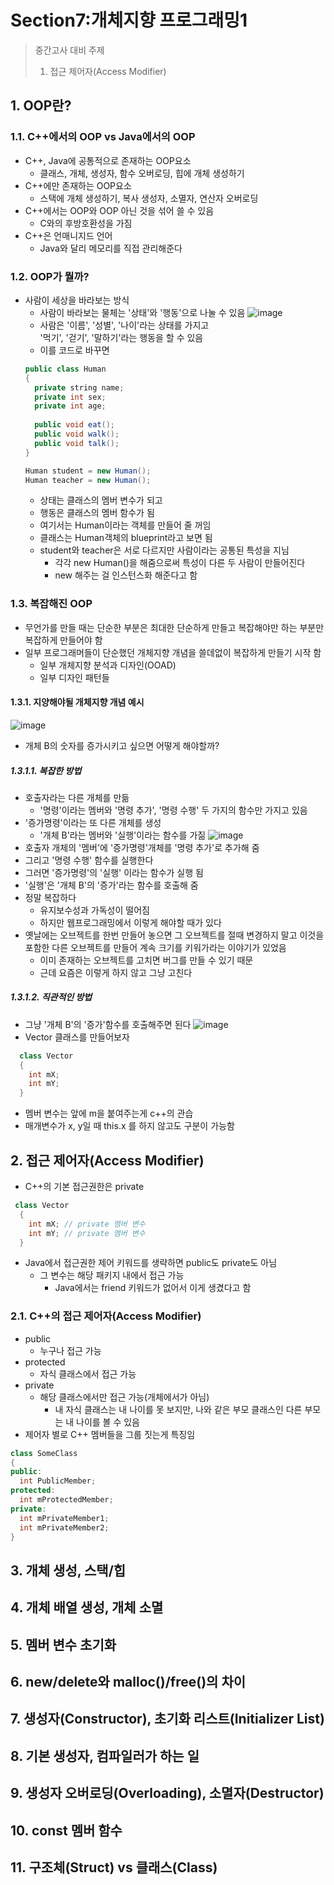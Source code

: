 # Section7:개체지향 프로그래밍1

> 중간고사 대비 주제
>
> 1. 접근 제어자(Access Modifier)
## 1. OOP란?
### 1.1. C++에서의 OOP vs Java에서의 OOP 
* C++, Java에 공통적으로 존재하는 OOP요소
  * 클래스, 개체, 생성자, 함수 오버로딩, 힙에 개체 생성하기  
* C++에만 존재하는 OOP요소
  * 스택에 개체 생성하기, 복사 생성자, 소멸자, 연산자 오버로딩
* C++에서는 OOP와 OOP 아닌 것을 섞어 쓸 수 있음
  * C와의 후방호환성을 가짐
* C++은 언매니지드 언어
  * Java와 달리 메모리를 직접 관리해준다
### 1.2. OOP가 뭘까?
* 사람이 세상을 바라보는 방식
  *  사람이 바라보는 물체는 '상태'와 '행동'으로 나눌 수 있음
    ![image](https://user-images.githubusercontent.com/22488593/174020221-4b0f00a8-8800-4857-a9f9-c3fc7fc0c5d8.png)
  * 사람은 '이름', '성별', '나이'라는 상태를 가지고   
  '먹기', '걷기', '말하기'라는 행동을 할 수 있음
  * 이를 코드로 바꾸면
  ```java
  public class Human
  {
    private string name;
    private int sex;
    private int age;
    
    public void eat();
    public void walk();
    public void talk();
  }
  
  Human student = new Human();
  Human teacher = new Human();
  ```
  * 상태는 클래스의 멤버 변수가 되고
  * 행동은 클래스의 멤버 함수가 됨
  * 여기서는 Human이라는 객체를 만들어 줄 꺼임
  * 클래스는 Human객체의 blueprint라고 보면 됨
  * student와 teacher은 서로 다르지만 사람이라는 공통된 특성을 지님
    * 각각 new Human()을 해줌으로써 특성이 다른 두 사람이 만들어진다
    * new 해주는 걸 인스턴스화 해준다고 함
### 1.3. 복잡해진 OOP
* 무언가를 만들 때는 단순한 부분은 최대한 단순하게 만들고 복잡해야만 하는 부분만 복잡하게 만들어야 함
* 일부 프로그래머들이 단순했던 개체지향 개념을 쓸데없이 복잡하게 만들기 시작 함
  * 일부 개체지향 분석과 디자인(OOAD)
  * 일부 디자인 패턴들
#### 1.3.1. 지양해야될 개체지향 개념 예시
![image](https://user-images.githubusercontent.com/22488593/174023663-981c262e-b916-44c4-983c-c21af161c263.png)
* 개체 B의 숫자를 증가시키고 싶으면 어떻게 해야할까?
##### 1.3.1.1. 복잡한 방법
* 호출자라는 다른 개체를 만듦
  * '명령'이라는 멤버와 '명령 추가', '명령 수행' 두 가지의 함수만 가지고 있음
* '증가명령'이라는 또 다른 개체를 생성 
  * '개체 B'라는 멤버와 '실행'이라는 함수를 가짊
![image](https://user-images.githubusercontent.com/22488593/174024519-9de4ebba-592f-4149-a7b3-3457bb7c610a.png)
* 호출자 개체의 '멤버'에 '증가명령'개체를 '명령 추가'로 추가해 줌
* 그리고 '명령 수행' 함수를 실행한다
* 그러면 '증가명령'의 '실행' 이라는 함수가 실행 됨
* '실행'은 '개체 B'의 '증가'라는 함수를 호출해 줌 
* 정말 복잡하다
  * 유지보수성과 가독성이 떨어짐
  * 하지만 웹프로그래밍에서 이렇게 해야할 때가 있다
* 옛날에는 오브젝트를 한번 만들어 놓으면 그 오브젝트를 절때 변경하지 말고 이것을 포함한 다른 오브젝트를 만들어 계속 크기를 키워가라는 이야기가 있었음
  * 이미 존재하는 오브젝트를 고치면 버그를 만들 수 있기 때문
  * 근데 요즘은 이렇게 하지 않고 그냥 고친다
##### 1.3.1.2. 직관적인 방법
* 그냥 '개체 B'의 '증가'함수를 호출해주면 된다
![image](https://user-images.githubusercontent.com/22488593/174026464-4fc62c37-1651-4943-b0c7-a09f4a2f14c8.png)
* Vector 클래스를 만들어보자
```c++
  class Vector
  {
    int mX;
    int mY;
  }
```
  * 멤버 변수는 앞에 m을 붙여주는게 c++의 관습
  * 매개변수가 x, y일 때 this.x 를 하지 않고도 구분이 가능함
## 2. 접근 제어자(Access Modifier)
* C++의 기본 접근권한은 private
```c++
 class Vector
  {
    int mX; // private 멤버 변수
    int mY; // private 멤버 변수
  }
```
* Java에서 접근권한 제어 키워드를 생략하면 public도 private도 아님
  * 그 변수는 해당 패키지 내에서 접근 가능
    * Java에서는 friend 키워드가 없어서 이게 생겼다고 함 
### 2.1. C++의 접근 제어자(Access Modifier)
* public
  * 누구나 접근 가능
* protected
  * 자식 클래스에서 접근 가능
* private
  * 해당 클래스에서만 접근 가능(개체에서가 아님)
    * 내 자식 클래스는 내 나이를 못 보지만, 나와 같은 부모 클래스인 다른 부모는 내 나이를 볼 수 있음 
* 제어자 별로 C++ 멤버들을 그룹 짓는게 특징임
```c++
class SomeClass
{
public:
  int PublicMember;
protected:
  int mProtectedMember;
private:
  int mPrivateMember1;
  int mPrivateMember2;
}
```
## 3. 개체 생성, 스택/힙
## 4. 개체 배열 생성, 개체 소멸
## 5. 멤버 변수 초기화
## 6. new/delete와 malloc()/free()의 차이
## 7. 생성자(Constructor), 초기화 리스트(Initializer List)
## 8. 기본 생성자, 컴파일러가 하는 일
## 9. 생성자 오버로딩(Overloading), 소멸자(Destructor)
## 10. const 멤버 함수
## 11. 구조체(Struct) vs 클래스(Class)
